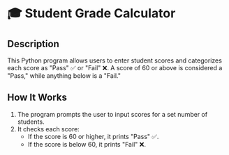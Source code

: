 # 🎓 Student Grade Calculator

## Description
This Python program allows users to enter student scores and categorizes each score as "Pass" ✅ or "Fail" ❌. A score of 60 or above is considered a "Pass," while anything below is a "Fail."

## How It Works
1. The program prompts the user to input scores for a set number of students.
2. It checks each score:
   - If the score is 60 or higher, it prints "Pass" ✅.
   - If the score is below 60, it prints "Fail" ❌.

